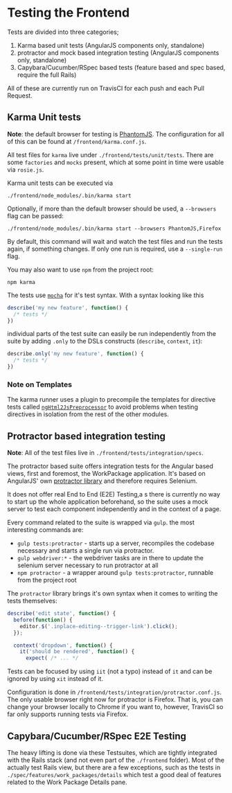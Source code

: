 Testing the Frontend
====================

Tests are divided into three categories;

1. Karma based unit tests (AngularJS components only, standalone)
2. protractor and mock based integration testing (AngularJS components only, standalone)
3. Capybara/Cucumber/RSpec based tests (feature based and spec based, require the full Rails)

All of these are currently run on TravisCI for each push and each Pull Request.

## Karma Unit tests

__Note__: the default browser for testing is [PhantomJS](http://phantomjs.org). The configuration for all of this can be found at `/frontend/karma.conf.js`.

All test files for `karma` live under `./frontend/tests/unit/tests`. There are some `factories` and `mocks` present, which at some point in time were usable via `rosie.js`.

Karma unit tests can be executed via

```
./frontend/node_modules/.bin/karma start
```

Optionally, if more than the default browser should be used, a `--browsers` flag can be passed:

```
./frontend/node_modules/.bin/karma start --browsers PhantomJS,Firefox
```

By default, this command will wait and watch the test files and run the tests again, if something changes. If only one run is required, use a `--single-run` flag.

You may also want to use `npm` from the project root:

```
npm karma
```

The tests use [`mocha`](https://mochajs.org/) for it's test syntax. With a syntax looking like this

```javascript
describe('my new feature', function() {
  /* tests */
})
```

individual parts of the test suite can easily be run independently from the suite by adding `.only` to the DSLs constructs (`describe`, `context`, `it`):

```javascript
describe.only('my new feature', function() {
  /* tests */
})
```

### Note on Templates

The karma runner uses a plugin to precompile the templates for directive tests called [`ngHtml2JsPreprocessor`](https://github.com/karma-runner/karma-ng-html2js-preprocessor) to avoid problems when testing directives in isolation from the rest of the other modules.

## Protractor based integration testing

__Note__: All of the test files live in `./frontend/tests/integration/specs`.

The protractor based suite offers integration tests for the Angular based views, first and foremost, the WorkPackage application. It's based on AngularJS' own [protractor library](https://github.com/angular/protractor) and therefore requires Selenium.

It does not offer real End to End (E2E) Testing,a s there is currently no way to start up the whole application beforehand, so the suite uses a mock server to test each component independently and in the context of a page.

Every command related to the suite is wrapped via `gulp`. the most interesting commands are:

- `gulp tests:protractor` - starts up a server, recompiles the codebase necessary and starts a single run via protractor.
- `gulp webdriver:*` - the webdriver tasks are in there to update the selenium server necessary to run protractor at all
- `npm protractor` - a wrapper around `gulp tests:protractor`, runnable from the project root

The `protractor` library brings it's own syntax when it comes to writing the tests themselves:

```javascript
describe('edit state', function() {
  before(function() {
    editor.$('.inplace-editing--trigger-link').click();
  });

  context('dropdown', function() {
    it('should be rendered', function() {
      expect( /* ... */
```

Tests can be focused by using `iit` (not a typo) instead of `it` and can be ignored by using `xit` instead of it.

Configuration is done in `/frontend/tests/integration/protractor.conf.js`. The only usable browser right now for protractor is Firefox. That is, you can change your browser locally to Chrome if you want to, however, TravisCI so far only supports running tests via Firefox.

## Capybara/Cucumber/RSpec E2E Testing

The heavy lifting is done via these Testsuites, which are tightly integrated with the Rails stack (and not even part of the `./frontend` folder). Most of the actually test Rails view, but there are a few exceptions, such as the tests in `./spec/features/work_packages/details` which test a good deal of features related to the Work Package Details pane.

